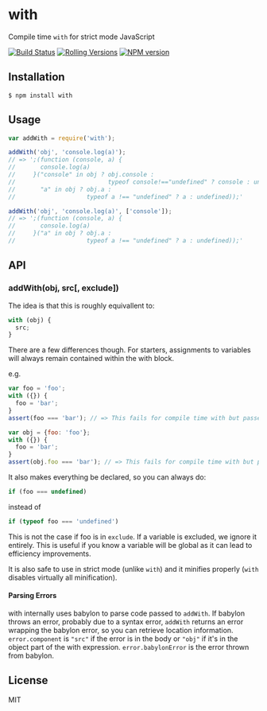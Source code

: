 # with

Compile time `with` for strict mode JavaScript

[![Build Status](https://img.shields.io/github/workflow/status/pugjs/with/Publish%20Canary/master?style=for-the-badge)](https://github.com/pugjs/with/actions?query=workflow%3A%22Publish+Canary%22)
[![Rolling Versions](https://img.shields.io/badge/Rolling%20Versions-Enabled-brightgreen?style=for-the-badge)](https://rollingversions.com/pugjs/with)
[![NPM version](https://img.shields.io/npm/v/with?style=for-the-badge)](https://www.npmjs.com/package/with)

## Installation

    $ npm install with

## Usage

```js
var addWith = require('with');

addWith('obj', 'console.log(a)');
// => ';(function (console, a) {
//       console.log(a)
//     }("console" in obj ? obj.console :
//                          typeof console!=="undefined" ? console : undefined,
//       "a" in obj ? obj.a :
//                    typeof a !== "undefined" ? a : undefined));'

addWith('obj', 'console.log(a)', ['console']);
// => ';(function (console, a) {
//       console.log(a)
//     }("a" in obj ? obj.a :
//                    typeof a !== "undefined" ? a : undefined));'
```

## API

### addWith(obj, src[, exclude])

The idea is that this is roughly equivallent to:

```js
with (obj) {
  src;
}
```

There are a few differences though. For starters, assignments to variables will always remain contained within the with block.

e.g.

```js
var foo = 'foo';
with ({}) {
  foo = 'bar';
}
assert(foo === 'bar'); // => This fails for compile time with but passes for native with

var obj = {foo: 'foo'};
with ({}) {
  foo = 'bar';
}
assert(obj.foo === 'bar'); // => This fails for compile time with but passes for native with
```

It also makes everything be declared, so you can always do:

```js
if (foo === undefined)
```

instead of

```js
if (typeof foo === 'undefined')
```

This is not the case if foo is in `exclude`. If a variable is excluded, we ignore it entirely. This is useful if you know a variable will be global as it can lead to efficiency improvements.

It is also safe to use in strict mode (unlike `with`) and it minifies properly (`with` disables virtually all minification).

#### Parsing Errors

with internally uses babylon to parse code passed to `addWith`. If babylon throws an error, probably due to a syntax error, `addWith` returns an error wrapping the babylon error, so you can
retrieve location information. `error.component` is `"src"` if the error is in the body or `"obj"` if it's in the object part of the with expression. `error.babylonError` is
the error thrown from babylon.

## License

MIT
